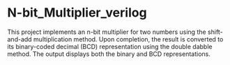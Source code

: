 # N-bit_Multiplier_verilog
This project implements an n-bit multiplier for two numbers using the shift-and-add multiplication method. Upon completion, the result is converted to its binary-coded decimal (BCD) representation using the double dabble method. The output displays both the binary and BCD representations.
